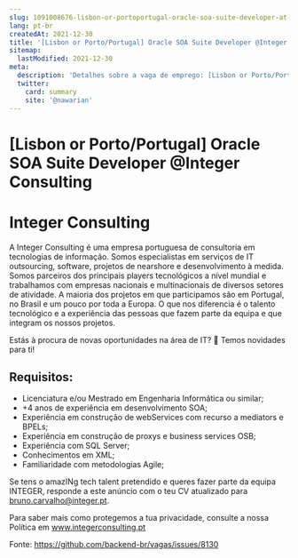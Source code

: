 ```yaml
---
slug: 1091008676-lisbon-or-portoportugal-oracle-soa-suite-developer-at-integer-consulting
lang: pt-br
createdAt: 2021-12-30
title: '[Lisbon or Porto/Portugal] Oracle SOA Suite Developer @Integer Consulting - Vaga de Emprego'
sitemap:
  lastModified: 2021-12-30
meta:
  description: 'Detalhes sobre a vaga de emprego: [Lisbon or Porto/Portugal] Oracle SOA Suite Developer @Integer Consulting'
  twitter:
    card: summary
    site: '@nawarian'
---
```


# [Lisbon or Porto/Portugal] Oracle SOA Suite Developer @Integer Consulting

# Integer Consulting
A Integer Consulting é uma empresa portuguesa de consultoria em tecnologias de informação. Somos especialistas em serviços de IT outsourcing, software, projetos de nearshore e desenvolvimento à medida. Somos parceiros dos principais players tecnológicos a nível mundial e trabalhamos com empresas nacionais e multinacionais de diversos setores de atividade. A maioria dos projetos em que participamos são em Portugal, no Brasil e um pouco por toda a Europa. O que nos diferencia é o talento tecnológico e a experiência das pessoas que fazem parte da equipa e que integram os nossos projetos.

Estás à procura de novas oportunidades na área de IT? 👀 Temos novidades para ti!

## Requisitos:
- Licenciatura e/ou Mestrado em Engenharia Informática ou similar;
- +4 anos de experiência em desenvolvimento SOA;
- Experiência em construção de webServices com recurso a mediators e BPELs;
- Experiência em construção de proxys e business services OSB;
- Experiência com SQL Server;
- Conhecimentos em XML;
- Familiaridade com metodologias Agile;

Se tens o amazINg tech talent pretendido e queres fazer parte da equipa INTEGER, responde a este anúncio com o teu CV atualizado para bruno.carvalho@integer.pt.

Para saber mais como protegemos a tua privacidade, consulte a nossa Política em www.integerconsulting.pt

Fonte: https://github.com/backend-br/vagas/issues/8130